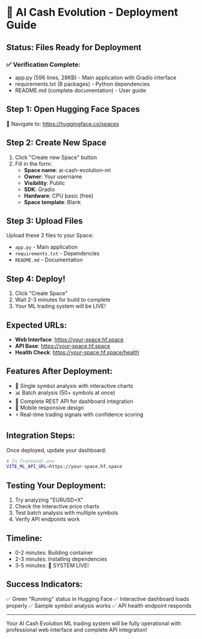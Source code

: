 # 🚀 AI Cash Evolution - Deployment Guide

## Status: Files Ready for Deployment

### ✅ Verification Complete:
- app.py (596 lines, 28KB) - Main application with Gradio interface
- requirements.txt (8 packages) - Python dependencies
- README.md (complete documentation) - User guide

## Step 1: Open Hugging Face Spaces
📂 Navigate to: https://huggingface.co/spaces

## Step 2: Create New Space
1. Click "Create new Space" button
2. Fill in the form:
   - **Space name**: ai-cash-evolution-ml
   - **Owner**: Your username
   - **Visibility**: Public
   - **SDK**: Gradio
   - **Hardware**: CPU basic (free)
   - **Space template**: Blank

## Step 3: Upload Files
Upload these 3 files to your Space:
- `app.py` - Main application
- `requirements.txt` - Dependencies
- `README.md` - Documentation

## Step 4: Deploy!
1. Click "Create Space"
2. Wait 2-3 minutes for build to complete
3. Your ML trading system will be LIVE!

## Expected URLs:
- **Web Interface**: https://your-space.hf.space
- **API Base**: https://your-space.hf.space
- **Health Check**: https://your-space.hf.space/health

## Features After Deployment:
- 🎯 Single symbol analysis with interactive charts
- 📊 Batch analysis (50+ symbols at once)
- 🔌 Complete REST API for dashboard integration
- 📱 Mobile responsive design
- ⚡ Real-time trading signals with confidence scoring

## Integration Steps:
Once deployed, update your dashboard:
```bash
# In frontend/.env
VITE_ML_API_URL=https://your-space.hf.space
```

## Testing Your Deployment:
1. Try analyzing "EURUSD=X"
2. Check the interactive price charts
3. Test batch analysis with multiple symbols
4. Verify API endpoints work

## Timeline:
- 0-2 minutes: Building container
- 2-3 minutes: Installing dependencies
- 3-5 minutes: 🎉 SYSTEM LIVE!

## Success Indicators:
✅ Green "Running" status in Hugging Face
✅ Interactive dashboard loads properly
✅ Sample symbol analysis works
✅ API health endpoint responds

---

Your AI Cash Evolution ML trading system will be fully operational with professional web interface and complete API integration!